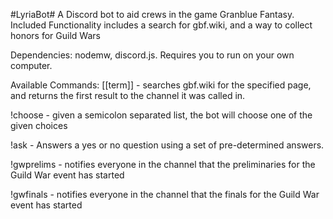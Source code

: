 #LyriaBot#
A Discord bot to aid crews in the game Granblue Fantasy. Included Functionality
includes a search for gbf.wiki, and a way to collect honors for Guild Wars

Dependencies: nodemw, discord.js.
Requires you to run on your own computer.

Available Commands:
[[term]] - searches gbf.wiki for the specified page, and returns the first result to the channel it was called in.

!choose - given a semicolon separated list, the bot will choose one of the given choices

!ask - Answers a yes or no question using a set of pre-determined answers.

!gwprelims - notifies everyone in the channel that the preliminaries for the Guild War event has started

!gwfinals - notifies everyone in the channel that the finals for the Guild War event has started
